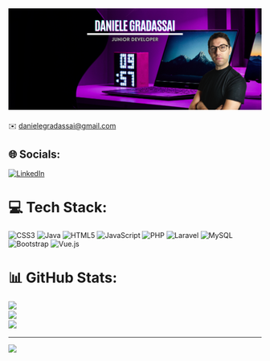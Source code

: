 ![logo](https://github.com/grada92/grada92/blob/main/banner%20github.png)
----------------

✉️ [danielegradassai@gmail.com](mailto:danielegradassai@gmail.com)



## 🌐 Socials:
[![LinkedIn](https://img.shields.io/badge/LinkedIn-%230077B5.svg?logo=linkedin&logoColor=white)](https://linkedin.com/in/danielegradassai) 

# 💻 Tech Stack:
![CSS3](https://img.shields.io/badge/css3-%231572B6.svg?style=for-the-badge&logo=css3&logoColor=white) ![Java](https://img.shields.io/badge/java-%23ED8B00.svg?style=for-the-badge&logo=java&logoColor=white) ![HTML5](https://img.shields.io/badge/html5-%23E34F26.svg?style=for-the-badge&logo=html5&logoColor=white) ![JavaScript](https://img.shields.io/badge/javascript-%23323330.svg?style=for-the-badge&logo=javascript&logoColor=%23F7DF1E) ![PHP](https://img.shields.io/badge/php-%23777BB4.svg?style=for-the-badge&logo=php&logoColor=white) ![Laravel](https://img.shields.io/badge/laravel-%23FF2D20.svg?style=for-the-badge&logo=laravel&logoColor=white) ![MySQL](https://img.shields.io/badge/mysql-%2300f.svg?style=for-the-badge&logo=mysql&logoColor=white) ![Bootstrap](https://img.shields.io/badge/bootstrap-%23563D7C.svg?style=for-the-badge&logo=bootstrap&logoColor=white) ![Vue.js](https://img.shields.io/badge/vuejs-%2335495e.svg?style=for-the-badge&logo=vuedotjs&logoColor=%234FC08D)
# 📊 GitHub Stats:
![](https://github-readme-stats.vercel.app/api?username=grada92&theme=dark&hide_border=true&include_all_commits=true&count_private=false)<br/>
![](https://github-readme-streak-stats.herokuapp.com/?user=grada92&theme=dark&hide_border=true)<br/>
![](https://github-readme-stats.vercel.app/api/top-langs/?username=grada92&theme=dark&hide_border=true&include_all_commits=true&count_private=false&layout=compact)

---
[![](https://visitcount.itsvg.in/api?id=grada92&icon=0&color=0)](https://visitcount.itsvg.in)

<!-- Proudly created with GPRM ( https://gprm.itsvg.in ) -->
